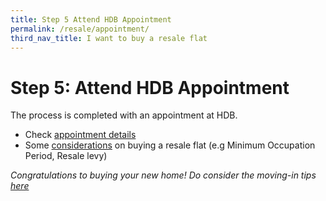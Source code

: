 ```yaml
---
title: Step 5 Attend HDB Appointment
permalink: /resale/appointment/
third_nav_title: I want to buy a resale flat
---
```


# Step 5: Attend HDB Appointment

The process is completed with an appointment at HDB.

- Check [appointment details](https://services2.hdb.gov.sg/webapp/BB31AWDashboardWeb/BB31PLogin.jsp)
- Some [considerations](https://www.hdb.gov.sg/cs/infoweb/residential/buying-a-flat/resale/conditions-after-buying) on buying a resale flat (e.g Minimum Occupation Period, Resale levy)

<em> Congratulations to buying your new home! Do consider the moving-in tips [here](https://mol-services-staging.netlify.app/move-in)</em>
